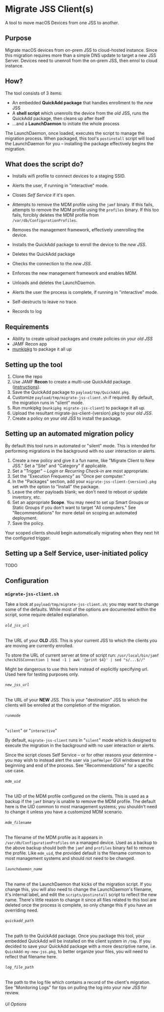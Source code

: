 # Migrate JSS Client(s)

A tool to move macOS Devices from one JSS to another.

## Purpose

Migrate macOS devices from on-prem JSS to cloud-hosted instance.
Since this migration requires more than a simple DNS update to target a new JSS Server.
Devices need to unenroll from the on-prem JSS, then enrol to cloud instance.

## How?

The tool consists of 3 items:

- An embedded **QuickAdd package** that handles enrollment to the _new_ JSS
- A **shell script** which unenrolls the device from the _old_ JSS, runs the
  QuickAdd package, then cleans up after itself
- ...and a **LaunchDaemon** to initiate the whole process

The LaunchDaemon, once loaded, executes the script to manage the migration
process. When packaged, this tool's `postinstall` script will load the
LaunchDaemon for you – installing the package effectively begins the migration.

## What does the script do?

- Installs wifi profile to connect devices to a staging SSID.
- Alerts the user, if running in "interactive" mode.
- Closes _Self Service_ if it's open.
- Attempts to remove the MDM profile using the `jamf` binary. If this fails,
  attempts to remove the MDM profile using the `profiles` binary. If this too
  fails, forcibly deletes the MDM profile from `/var/db/ConfigurationProfiles`.
- Removes the management framework, effectively unenrolling the device.
- Installs the QuickAdd package to enroll the device to the _new JSS_.
- Deletes the QuickAdd package
- Checks the connection to the _new JSS_.
- Enforces the new management framework and enables MDM.
- Unloads and deletes the LaunchDaemon.
- Alerts the user the process is complete, if running in "interactive" mode.
- Self-destructs to leave no trace.

- Records to log

## Requirements

- Ability to create upload packages and create policies on your _old JSS_
- JAMF Recon app
- [munkipkg](https://github.com/munki/munki-pkg) to package it all up

## Setting up the tool

1. Clone the repo
2. Use JAMF **Recon** to create a multi-use QuickAdd package. ([instructions](http://docs.jamf.com/9.9/casper-suite/administrator-guide/QuickAdd_Packages_Created_Using_Recon.html)).
3. Save the QuickAdd package to `payload/tmp/QuickAdd.pkg`.
4. Customize `payload/tmp/migrate-jss-client.sh` if required. By default, the
   migration runs in "silent" mode.
5. Run munkipkg (`munkipkg migrate-jss-client`) to package it all up.
6. Upload the resultant migrate-jss-client-{version}.pkg to your _old JSS_.
7. Create a policy on your _old JSS_ to install the package.

## Setting up an automated migration policy

By default this tool runs in automated or "silent" mode. This is intended for
performing migrations in the background with no user interaction or alerts.

1. Create a new policy and give it a fun name, like "Migrate Client to New JSS."
   Set a "Site" and "Category" if applicable.
2. Set a "Trigger" – _Login_ or _Recurring Check-in_ are most appropriate.
3. Set the "Execution Frequency" as "Once per computer."
4. In the "Packages" section, add your `migrate-jss-client-{version}.pkg` set
   with the option to "Install" the package.
5. Leave the other payloads blank; we don't need to reboot or update inventory,
   etc.
6. Set an appropriate **Scope**. You may need to set up Smart Groups or Static
   Groups if you don't want to target "All computers." See "Recommendations" for
   more detail on scoping an automated deployment.
7. Save the policy.

Your scoped clients should begin automatically migrating when they next hit the
configured trigger.

## Setting up a Self Service, user-initiated policy

TODO

## Configuration

### `migrate-jss-client.sh`

Take a look at `payload/tmp/migrate-jss-client.sh`; you may want to change some
of the defaults. While most of the options are documented within the script,
some require detailed explanation.

###### `old_jss_url`
The URL of your **OLD** JSS. This is your current JSS to which the clients you
are moving are currently enrolled.

To store the URL of current server at time of script run: 
`/usr/local/bin/jamf checkJSSConnection | head -1 | awk '{print $4}' | sed "s/...$//"`

Might be dangerous to use this here instead of explicitly specifying url. Used here for testing purposes only.

###### `new_jss_url`
The URL of your **NEW** JSS. This is your "destination" JSS to which the
clients will be enrolled at the completion of the migration.

###### `runmode`
"`silent`" or "`interactive`"

By default, `migrate-jss-client` runs in "`silent`" mode which is designed to
execute the migration in the background with no user interaction or alerts.

Since the script closes Self Service – or for other reasons your determine –
you may wish to instead alert the user via `jamfHelper` GUI windows at the
beginning and end of the process. See "Recommendations" for a specific use
case.

###### `mdm_uid`
The UID of the MDM profile configured on the clients. This is used as a backup
if the `jamf` binary is unable to remove the MDM profile. The default here is
the UID common to most management systems; you shouldn't need to change it
unless you have a customized MDM scenario.

###### `mdm_filename`
The filename of the MDM profile as it appears in
`/var/db/ConfigurationProfiles` on a managed device. Used as a backup to the
above backup should both the `jamf` and `profiles` binary fail to remove the
profile. Like `mdm_uid`, the provided default is the filename common to most
management systems and should not need to be changed.

###### `launchdaemon_name`
The name of the LaunchDaemon that kicks of the migration script. If you change
this, you will also need to change the LaunchDaemon's filename, it's internal
label, and edit the `scripts/postinstall` script to reflect the new name.
There's little reason to change it since all files related to this tool are
deleted once the process is complete, so only change this if you have an
overriding need.

###### `quickadd_path`
The path to the QuickAdd package. Once you package this tool, your embedded
QuickAdd will be installed on the client system in `/tmp`. If you decided to
save your QuickAdd package with a more descriptive name, i.e.
`QuickAdd-my-new-jss.pkg`, to better organize your files, you will need to
reflect that filename here.

###### `log_file_path`
The path to the log file which contains a record of the client's migration.
See "Monitoring Logs" for tips on pulling the log into your _new JSS_ for
review.

###### UI Options


